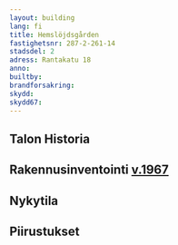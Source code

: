 ```yaml
---
layout: building
lang: fi
title: Hemslöjdsgården
fastighetsnr: 287-2-261-14
stadsdel: 2
adress: Rantakatu 18
anno:
builtby:
brandforsakring:
skydd: 
skydd67:
---
```

## Talon Historia


## Rakennusinventointi <a href="/sources/keinanen_karki.pdf">v.1967</a>


## Nykytila


## Piirustukset

